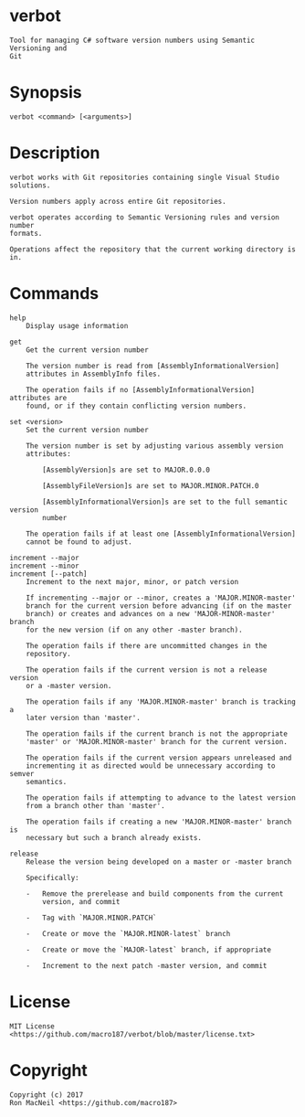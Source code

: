 verbot
======

    Tool for managing C# software version numbers using Semantic Versioning and
    Git


Synopsis
========

    verbot <command> [<arguments>]


Description
===========

    verbot works with Git repositories containing single Visual Studio
    solutions.

    Version numbers apply across entire Git repositories.

    verbot operates according to Semantic Versioning rules and version number
    formats.

    Operations affect the repository that the current working directory is in.


Commands
========

    help
        Display usage information

    get
        Get the current version number

        The version number is read from [AssemblyInformationalVersion]
        attributes in AssemblyInfo files.

        The operation fails if no [AssemblyInformationalVersion] attributes are
        found, or if they contain conflicting version numbers.

    set <version>
        Set the current version number

        The version number is set by adjusting various assembly version
        attributes:

            [AssemblyVersion]s are set to MAJOR.0.0.0

            [AssemblyFileVersion]s are set to MAJOR.MINOR.PATCH.0

            [AssemblyInformationalVersion]s are set to the full semantic version
            number

        The operation fails if at least one [AssemblyInformationalVersion]
        cannot be found to adjust.

    increment --major
    increment --minor
    increment [--patch]
        Increment to the next major, minor, or patch version

        If incrementing --major or --minor, creates a 'MAJOR.MINOR-master'
        branch for the current version before advancing (if on the master
        branch) or creates and advances on a new 'MAJOR-MINOR-master' branch
        for the new version (if on any other -master branch).

        The operation fails if there are uncommitted changes in the
        repository.

        The operation fails if the current version is not a release version
        or a -master version.

        The operation fails if any 'MAJOR.MINOR-master' branch is tracking a
        later version than 'master'.

        The operation fails if the current branch is not the appropriate
        'master' or 'MAJOR.MINOR-master' branch for the current version.

        The operation fails if the current version appears unreleased and
        incrementing it as directed would be unnecessary according to semver
        semantics.

        The operation fails if attempting to advance to the latest version
        from a branch other than 'master'.

        The operation fails if creating a new 'MAJOR.MINOR-master' branch is
        necessary but such a branch already exists.

    release
        Release the version being developed on a master or -master branch

        Specifically:

        -   Remove the prerelease and build components from the current
            version, and commit

        -   Tag with `MAJOR.MINOR.PATCH`

        -   Create or move the `MAJOR.MINOR-latest` branch

        -   Create or move the `MAJOR-latest` branch, if appropriate

        -   Increment to the next patch -master version, and commit


License
=======

    MIT License <https://github.com/macro187/verbot/blob/master/license.txt>


Copyright
=========

    Copyright (c) 2017
    Ron MacNeil <https://github.com/macro187>
